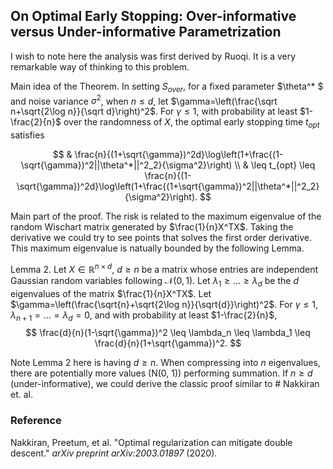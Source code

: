 ## On Optimal Early Stopping: Over-informative versus Under-informative Parametrization

I wish to note here the analysis was first derived by Ruoqi. It is a very remarkable way of thinking to this problem. 

Main idea of the Theorem. 
In setting $S_{over}$, for a fixed parameter $\theta^* $ and noise variance $\sigma^2$, when $n\leq d$, let $\gamma=\left(\frac{\sqrt n+\sqrt{2\log n}}{\sqrt d}\right)^2$. For $\gamma\leq 1$, with probability at least $1-\frac{2}{n}$ over the randomness of $X$, the optimal early stopping time $t_{opt}$ satisfies

$$
& \frac{n}{(1+\sqrt{\gamma})^2d}\log\left(1+\frac{(1-\sqrt{\gamma})^2||\theta^*||^2_2}{\sigma^2}\right) \\
& \leq t_{opt} \leq \frac{n}{(1-\sqrt{\gamma})^2d}\log\left(1+\frac{(1+\sqrt{\gamma})^2||\theta^*||^2_2}{\sigma^2}\right).
$$

Main part of the proof. 
The risk is related to the maximum eigenvalue of the random Wischart matrix generated by $\frac{1}{n}X^TX$. Taking the derivative we could try to see points that solves the first order derivative. This maximum eigenvalue is natually bounded by the following Lemma. 

Lemma 2. 
Let $X\in\mathbb{R}^{n\times d}$, $d\geq n$ be a matrix whose entries are independent Gaussian random variables following $\mathcal{N}(0, 1)$. Let $\lambda_1 \geq ...\geq \lambda_d$ be the $d$ eigenvalues of the matrix $\frac{1}{n}X^TX$. Let $\gamma=\left(\frac{\sqrt{n}+\sqrt{2\log n}}{\sqrt{d}}\right)^2$. For $\gamma\leq 1$, $\lambda_{n+1}=...=\lambda_d=0$, and with probability at least $1-\frac{2}{n}$, 
$$
\frac{d}{n}(1-\sqrt{\gamma})^2 \leq \lambda_n \leq \lambda_1 \leq \frac{d}{n}(1+\sqrt{\gamma})^2.
$$

Note Lemma 2 here is having $d\geq n$. When compressing into $n$ eigenvalues, there are potentially more values (N(0, 1)) performing summation. If $n\geq d$ (under-informative), we could derive the classic proof similar to # Nakkiran et. al. 

### Reference
Nakkiran, Preetum, et al. "Optimal regularization can mitigate double descent." _arXiv preprint arXiv:2003.01897_ (2020).
